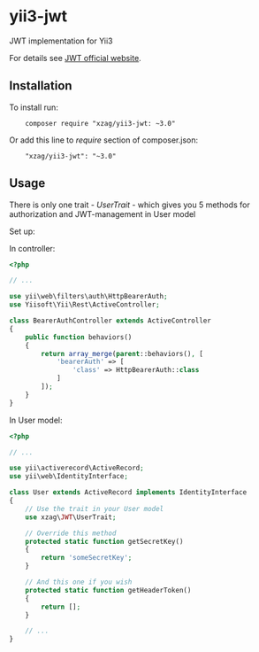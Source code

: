 # yii3-jwt

JWT implementation for Yii3

For details see [JWT official website](https://jwt.io/introduction/).

## Installation

To install run:
```
    composer require "xzag/yii3-jwt: ~3.0"
```
Or add this line to *require* section of composer.json:
```
    "xzag/yii3-jwt": "~3.0"
```

## Usage

There is only one trait - *UserTrait* - which gives you 5 methods for
authorization and JWT-management in User model

Set up:

In controller:

```PHP
<?php

// ...

use yii\web\filters\auth\HttpBearerAuth;
use Yiisoft\Yii\Rest\ActiveController;

class BearerAuthController extends ActiveController
{
    public function behaviors()
    {
        return array_merge(parent::behaviors(), [
            'bearerAuth' => [
                'class' => HttpBearerAuth::class
            ]
        ]);
    }
}
```

In User model:

```PHP
<?php

// ...

use yii\activerecord\ActiveRecord;
use yii\web\IdentityInterface;

class User extends ActiveRecord implements IdentityInterface
{
    // Use the trait in your User model
    use xzag\JWT\UserTrait;

    // Override this method
    protected static function getSecretKey()
    {
        return 'someSecretKey';
    }

    // And this one if you wish
    protected static function getHeaderToken()
    {
        return [];
    }

    // ...
}
```

